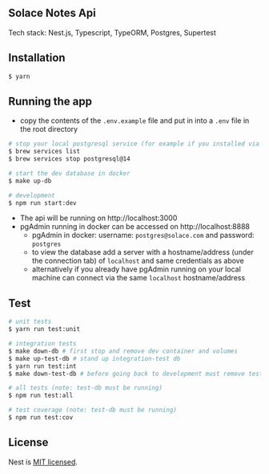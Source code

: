 ## Solace Notes Api

Tech stack: Nest.js, Typescript, TypeORM, Postgres, Supertest 

## Installation

```bash
$ yarn
```

## Running the app

- copy the contents of the `.env.example` file and put in into a `.env` file in the root directory

```bash
# stop your local postgresql service (for example if you installed via homebrew)
$ brew services list 
$ brew services stop postgresql@14 

# start the dev database in docker
$ make up-db

# development
$ npm run start:dev
```

- The api will be running on http://localhost:3000
- pgAdmin running in docker can be accessed on http://localhost:8888 
  - pgAdmin in docker: username: `postgres@solace.com` and password: `postgres` 
  - to view the database add a server with a hostname/address (under the connection tab) of `localhost` and same credentials as above
  - alternatively if you already have pgAdmin running on your local machine can connect via the same `localhost` hostname/address

## Test
```bash
# unit tests
$ yarn run test:unit

# integration tests
$ make down-db # first stop and remove dev container and volumes
$ make up-test-db # stand up integration-test db
$ yarn run test:int
$ make down-test-db # before going back to development must remove test-db and volumes

# all tests (note: test-db must be running)
$ npm run test:all

# test coverage (note: test-db must be running)
$ npm run test:cov
```

## License

Nest is [MIT licensed](LICENSE).
